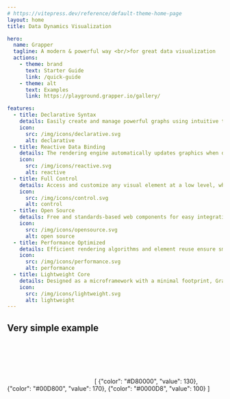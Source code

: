 ```yaml
---
# https://vitepress.dev/reference/default-theme-home-page
layout: home
title: Data Dynamics Visualization

hero:
  name: Grapper
  tagline: A modern & powerful way <br/>for great data visualization
  actions:
    - theme: brand
      text: Starter Guide
      link: /quick-guide
    - theme: alt
      text: Examples
      link: https://playground.grapper.io/gallery/

features:
  - title: Declarative Syntax
    details: Easily create and manage powerful graphs using intuitive templating directives, reducing the learning curve and increasing productivity.
    icon:
      src: /img/icons/declarative.svg
      alt: declarative
  - title: Reactive Data Binding
    details: The rendering engine automatically updates graphics when data changes, ensuring perfect synchronization between data and visuals.
    icon:
      src: /img/icons/reactive.svg
      alt: reactive
  - title: Full Control
    details: Access and customize any visual element at a low level, while still benefiting from high-level abstractions.
    icon:
      src: /img/icons/control.svg
      alt: control
  - title: Open Source
    details: Free and standards-based web components for easy integration with plain HTML and modern frameworks. Fully open to the community.
    icon:
      src: /img/icons/opensource.svg
      alt: open source
  - title: Performance Optimized
    details: Efficient rendering algorithms and element reuse ensure smooth interactions and fast performance even with complex datasets.
    icon:
      src: /img/icons/performance.svg
      alt: performance
  - title: Lightweight Core
    details: Designed as a microframework with a minimal footprint, Grapper delivers powerful features in a tiny package (12 kB gzipped).
    icon:
      src: /img/icons/lightweight.svg
      alt: lightweight
---
```


## Very simple example

<ClientOnly>
  <g-editor href="#horizontal-bars" title="horizontal bars"></g-editor>
  <grapper-view id="horizontal-bars">
    <svg viewBox="0 0 200 100" width="200px" height="100px">
    <g stroke-width="12" stroke-linecap="round">
      <g g-for="(record, index) of data">
          <line        x1="22" 
                g-bind:x2="record.value"   
                g-bind:y1="index * 20 + 30"
                g-bind:y2="index * 20 + 30"
                g-bind:stroke="record.color"
          ></line>
      </g>
    </g>
    </svg>
    <g-script type="data">
    [
      {"color": "#D80000", "value": 130},
      {"color": "#00D800", "value": 170},
      {"color": "#0000D8", "value": 100}
    ]
    </g-script>
  </grapper-view>
</ClientOnly>